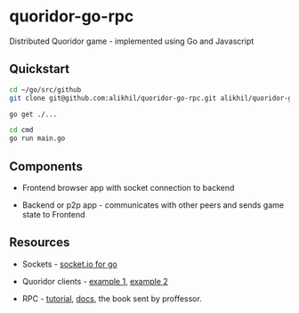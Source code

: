 # quoridor-go-rpc

Distributed Quoridor game - implemented using Go and Javascript


## Quickstart

```bash
cd ~/go/src/github
git clone git@github.com:alikhil/quoridor-go-rpc.git alikhil/quoridor-go-rpc

go get ./...

cd cmd
go run main.go
```


## Components

* Frontend browser app with socket connection to backend

* Backend or p2p app - communicates with other peers and sends game state to Frontend

## Resources

* Sockets - [socket.io for go](https://github.com/googollee/go-socket.io)

* Quoridor clients - [example 1](https://github.com/danielborowski/quoridor-ai), [example 2](https://github.com/ranjez/Quoridor)

* RPC - [tutorial](https://medium.com/@akashg/remote-procedure-calls-with-go-1b85eb93b491), [docs](https://golang.org/pkg/net/rpc/), the book sent by proffessor.